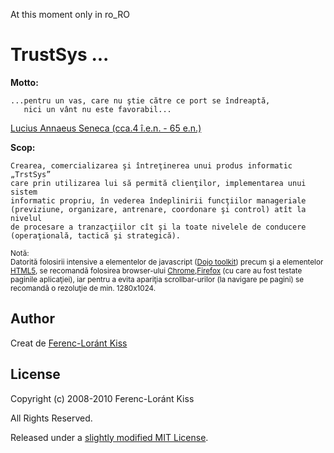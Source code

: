 At this moment only in ro_RO

# TrustSys ...

**Motto:**

    ...pentru un vas, care nu ştie către ce port se îndreaptă,
       nici un vânt nu este favorabil...
[Lucius Annaeus Seneca (cca.4 î.e.n. - 65 e.n.)][Seneca]

**Scop:**

    Crearea, comercializarea şi întreţinerea unui produs informatic „TrstSys”
    care prin utilizarea lui să permită clienţilor, implementarea unui sistem
    informatic propriu, în vederea îndeplinirii funcţiilor manageriale 
    (previziune, organizare, antrenare, coordonare şi control) atît la nivelul
    de procesare a tranzacţiilor cît şi la toate nivelele de conducere 
    (operaţională, tactică şi strategică).

<font style="font-size:smaller">Notă:<br>
Datorită folosirii intensive a elementelor de javascript ([Dojo toolkit]) precum şi a elementelor [HTML5], se recomandă folosirea browser-ului [Chrome],[Firefox] (cu care au fost testate paginile aplicaţiei), iar pentru a evita apariţia scrollbar-urilor (la navigare pe pagini) se recomandă o rezoluţie de min. 1280x1024.</font>

## Author
Creat de [Ferenc-Loránt Kiss][kfl62_trst]

## License
Copyright (c) 2008-2010 Ferenc-Loránt Kiss

All Rights Reserved.

Released under a [slightly modified MIT License][license].

[kfl62_gh]: http://github.com/kfl62
[kfl62_trst]: http://kfl62.trst.ro
[Seneca]: http://ro.wikipedia.org/wiki/Seneca "Lucius Annaeus Seneca (cca.4 î.e.n. - 65 e.n.)"
[Dojo toolkit]: http://www.dojotoolkit.org/ "Dojo Toolkit - Unbeatable JavaScript Tools"
[HTML5]: http://dev.w3.org/html5/spec/Overview.html "HyperText Markup Language"
[Chrome]: http://www.google.com/chrome "Google Chrome"
[Firefox]: http://www.mozilla.com/en-US/firefox/firefox.html "Mozilla Firefox"
[license]: http://github.com/kfl62/trst_sys_sinatra/tree/master/LICENSE.md
